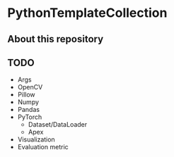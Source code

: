 # PythonTemplateCollection

## About this repository

## TODO

* Args
* OpenCV
* Pillow
* Numpy
* Pandas
* PyTorch
  * Dataset/DataLoader
  * Apex
* Visualization
* Evaluation metric
